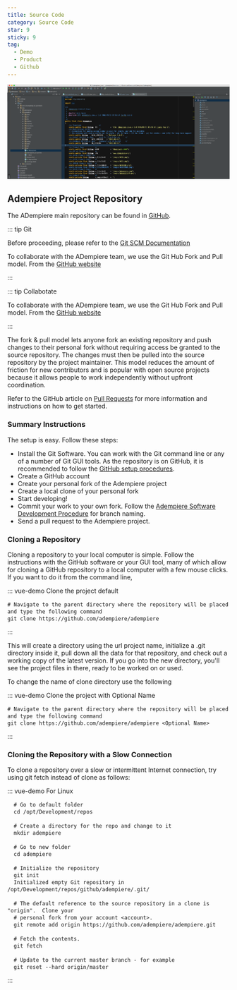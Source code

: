 ```yaml
---
title: Source Code
category: Source Code
star: 9
sticky: 9
tag:
  - Demo
  - Product
  - Github
---
```


![Source Code](/assets/img/product/source-code.png)

## Adempiere Project Repository

The ADempiere main repository can be found in [GitHub](https://github.com/adempiere/adempiere).

::: tip Git

Before proceeding, please refer to the [Git SCM Documentation](http://git-scm.com/doc)

To collaborate with the ADempiere team, we use the Git Hub Fork and Pull model. From the [GitHub website](https://help.github.com/articles/using-pull-requests/#fork--pull)

:::

::: tip Collabotate

To collaborate with the ADempiere team, we use the Git Hub Fork and Pull model. From the [GitHub website](https://help.github.com/articles/using-pull-requests/#fork--pull)

:::

The fork & pull model lets anyone fork an existing repository and push changes to their personal fork without requiring access be granted to the source repository. The changes must then be pulled into the source repository by the project maintainer. This model reduces the amount of friction for new contributors and is popular with open source projects because it allows people to work independently without upfront coordination.

Refer to the GitHub article on [Pull Requests](https://help.github.com/articles/using-pull-requests) for more information and instructions on how to get started.

### Summary Instructions

The setup is easy. Follow these steps:

- Install the Git Software. You can work with the Git command line or any of a number of Git GUI tools. As the repository is on GitHub, it is recommended to follow the [GitHub setup procedures](https://help.github.com/articles/set-up-git/).
- Create a GitHub account
- Create your personal fork of the Adempiere project
- Create a local clone of your personal fork
- Start developing!
- Commit your work to your own fork. Follow the [Adempiere Software Development Procedure](http://wiki.adempiere.net/Software_Development_Procedure) for branch naming.
- Send a pull request to the Adempiere project.

### Cloning a Repository

Cloning a repository to your local computer is simple. Follow the instructions with the GitHub software or your GUI tool, many of which allow for cloning a GitHub repository to a local computer with a few mouse clicks. If you want to do it from the command line,

::: vue-demo Clone the project default

```Shell
# Navigate to the parent directory where the repository will be placed and type the following command
git clone https://github.com/adempiere/adempiere
```

:::

This will create a directory using the url project name, initialize a .git directory inside it, pull down all the data for that repository, and check out a working copy of the latest version. If you go into the new directory, you'll see the project files in there, ready to be worked on or used.

To change the name of clone directory use the following

::: vue-demo Clone the project with Optional Name

```Shell
# Navigate to the parent directory where the repository will be placed and type the following command
git clone https://github.com/adempiere/adempiere <Optional Name>
```

:::

### Cloning the Repository with a Slow Connection

To clone a repository over a slow or intermittent Internet connection, try using git fetch instead of clone as follows:

::: vue-demo For Linux

```Shell
  # Go to default folder
  cd /opt/Development/repos

  # Create a directory for the repo and change to it
  mkdir adempiere

  # Go to new folder
  cd adempiere

  # Initialize the repository
  git init
  Initialized empty Git repository in /opt/Development/repos/github/adempiere/.git/

  # The default reference to the source repository in a clone is "origin".  Clone your
  # personal fork from your account <account>.
  git remote add origin https://github.com/adempiere/adempiere.git

  # Fetch the contents.
  git fetch

  # Update to the current master branch - for example
  git reset --hard origin/master
```

:::
